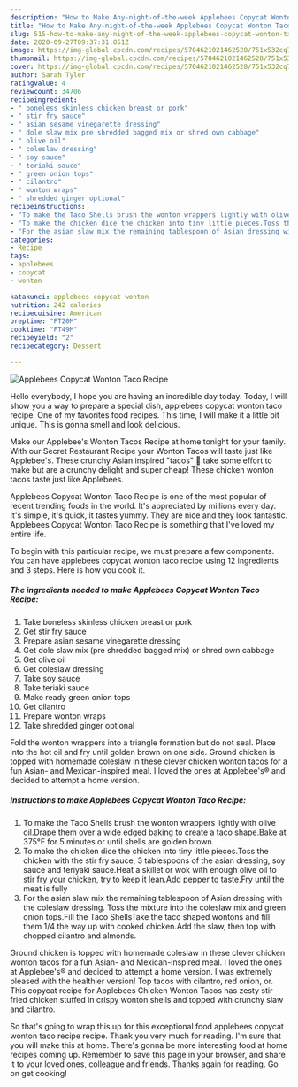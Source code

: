 ```yaml
---
description: "How to Make Any-night-of-the-week Applebees Copycat Wonton Taco Recipe"
title: "How to Make Any-night-of-the-week Applebees Copycat Wonton Taco Recipe"
slug: 515-how-to-make-any-night-of-the-week-applebees-copycat-wonton-taco-recipe
date: 2020-09-27T09:37:31.851Z
image: https://img-global.cpcdn.com/recipes/5704621021462528/751x532cq70/applebees-copycat-wonton-taco-recipe-recipe-main-photo.jpg
thumbnail: https://img-global.cpcdn.com/recipes/5704621021462528/751x532cq70/applebees-copycat-wonton-taco-recipe-recipe-main-photo.jpg
cover: https://img-global.cpcdn.com/recipes/5704621021462528/751x532cq70/applebees-copycat-wonton-taco-recipe-recipe-main-photo.jpg
author: Sarah Tyler
ratingvalue: 4
reviewcount: 34706
recipeingredient:
- " boneless skinless chicken breast or pork"
- " stir fry sauce"
- " asian sesame vinegarette dressing"
- " dole slaw mix pre shredded bagged mix or shred own cabbage"
- " olive oil"
- " coleslaw dressing"
- " soy sauce"
- " teriaki sauce"
- " green onion tops"
- " cilantro"
- " wonton wraps"
- " shredded ginger optional"
recipeinstructions:
- "To make the Taco Shells brush the wonton wrappers lightly with olive oil.Drape them over a wide edged baking to create a taco shape.Bake at 375°F for 5 minutes or until shells are golden brown."
- "To make the chicken dice the chicken into tiny little pieces.Toss the chicken with the stir fry sauce, 3 tablespoons of the asian dressing, soy sauce and teriyaki sauce.Heat a skillet or wok with enough olive oil to stir fry your chicken, try to keep it lean.Add pepper to taste.Fry until the meat is fully"
- "For the asian slaw mix the remaining tablespoon of Asian dressing with the coleslaw dressing. Toss the mixture into the coleslaw mix and green onion tops.Fill the Taco ShellsTake the taco shaped wontons and fill them 1/4 the way up with cooked chicken.Add the slaw, then top with chopped cilantro and almonds."
categories:
- Recipe
tags:
- applebees
- copycat
- wonton

katakunci: applebees copycat wonton 
nutrition: 242 calories
recipecuisine: American
preptime: "PT20M"
cooktime: "PT49M"
recipeyield: "2"
recipecategory: Dessert

---
```



![Applebees Copycat Wonton Taco Recipe](https://img-global.cpcdn.com/recipes/5704621021462528/751x532cq70/applebees-copycat-wonton-taco-recipe-recipe-main-photo.jpg)

Hello everybody, I hope you are having an incredible day today. Today, I will show you a way to prepare a special dish, applebees copycat wonton taco recipe. One of my favorites food recipes. This time, I will make it a little bit unique. This is gonna smell and look delicious.

Make our Applebee&#39;s Wonton Tacos Recipe at home tonight for your family. With our Secret Restaurant Recipe your Wonton Tacos will taste just like Applebee&#39;s. These crunchy Asian inspired &#34;tacos&#34; 🌮 take some effort to make but are a crunchy delight and super cheap! These chicken wonton tacos taste just like Applebees.

Applebees Copycat Wonton Taco Recipe is one of the most popular of recent trending foods in the world. It's appreciated by millions every day. It's simple, it's quick, it tastes yummy. They are nice and they look fantastic. Applebees Copycat Wonton Taco Recipe is something that I've loved my entire life.


To begin with this particular recipe, we must prepare a few components. You can have applebees copycat wonton taco recipe using 12 ingredients and 3 steps. Here is how you cook it.

<!--inarticleads1-->

##### The ingredients needed to make Applebees Copycat Wonton Taco Recipe:

1. Take  boneless skinless chicken breast or pork
1. Get  stir fry sauce
1. Prepare  asian sesame vinegarette dressing
1. Get  dole slaw mix (pre shredded bagged mix) or shred own cabbage
1. Get  olive oil
1. Get  coleslaw dressing
1. Take  soy sauce
1. Take  teriaki sauce
1. Make ready  green onion tops
1. Get  cilantro
1. Prepare  wonton wraps
1. Take  shredded ginger optional


Fold the wonton wrappers into a triangle formation but do not seal. Place into the hot oil and fry until golden brown on one side. Ground chicken is topped with homemade coleslaw in these clever chicken wonton tacos for a fun Asian- and Mexican-inspired meal. I loved the ones at Applebee&#39;s® and decided to attempt a home version. 

<!--inarticleads2-->

##### Instructions to make Applebees Copycat Wonton Taco Recipe:

1. To make the Taco Shells brush the wonton wrappers lightly with olive oil.Drape them over a wide edged baking to create a taco shape.Bake at 375°F for 5 minutes or until shells are golden brown.
1. To make the chicken dice the chicken into tiny little pieces.Toss the chicken with the stir fry sauce, 3 tablespoons of the asian dressing, soy sauce and teriyaki sauce.Heat a skillet or wok with enough olive oil to stir fry your chicken, try to keep it lean.Add pepper to taste.Fry until the meat is fully
1. For the asian slaw mix the remaining tablespoon of Asian dressing with the coleslaw dressing. Toss the mixture into the coleslaw mix and green onion tops.Fill the Taco ShellsTake the taco shaped wontons and fill them 1/4 the way up with cooked chicken.Add the slaw, then top with chopped cilantro and almonds.


Ground chicken is topped with homemade coleslaw in these clever chicken wonton tacos for a fun Asian- and Mexican-inspired meal. I loved the ones at Applebee&#39;s® and decided to attempt a home version. I was extremely pleased with the healthier version! Top tacos with cilantro, red onion, or. This copycat recipe for Applebees Chicken Wonton Tacos has zesty stir fried chicken stuffed in crispy wonton shells and topped with crunchy slaw and cilantro. 

So that's going to wrap this up for this exceptional food applebees copycat wonton taco recipe recipe. Thank you very much for reading. I'm sure that you will make this at home. There's gonna be more interesting food at home recipes coming up. Remember to save this page in your browser, and share it to your loved ones, colleague and friends. Thanks again for reading. Go on get cooking!
